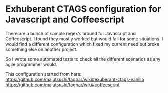 # Exhuberant CTAGS configuration for Javascript and Coffeescript

There are a bunch of sample regex's around for Javascript and Coffeescript. I found
they mostly worked but would fail for some situations. I would find a different configuration
which fixed my current need but broke something else on another project.

So I wrote some automated tests to check all the different scenarios as any
agile programmer would.

This configuration started from here:
  https://github.com/majutsushi/tagbar/wiki#exuberant-ctags-vanilla
  https://github.com/majutsushi/tagbar/wiki#coffeescript

